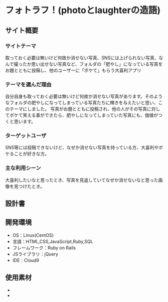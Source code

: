 # フォトラフ！(photoとlaughterの造語)

## サイト概要
### サイトテーマ
取っておく必要は無いけど何故か消せない写真、SNSには上げられない写真、なんで撮ったか思い出せない写真など、フォルダの「肥やし」になっている写真をお題とともに投稿し、他のユーザーに「ボケて」もらう大喜利アプリ

### テーマを選んだ理由
自分自身も取っておく必要は無いけど何故か消せない写真があります。そのようなフォルダの肥やしになってしまっている写真たちに輝きを与えたいと思い、このテーマにしました。
写真がお題とともに投稿され、他の人がその写真に対してボケて笑える事ができたら、肥やしになってしまっていた写真にも、価値がつくと思います。

### ターゲットユーザ
SNS等には投稿できないけど、なぜか消せない写真を持っている方、大喜利やボケることが好きな方。

### 主な利用シーン
大喜利したいなと思ったとき、写真を見返していてなぜか消せないなと思った画像を見つけたとき。

## 設計書


## 開発環境
- OS：Linux(CentOS)
- 言語：HTML,CSS,JavaScript,Ruby,SQL
- フレームワーク：Ruby on Rails
- JSライブラリ：jQuery
- IDE：Cloud9

## 使用素材
-
-
